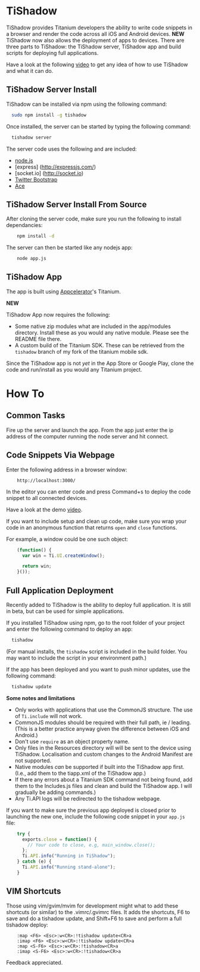 TiShadow
========

TiShadow provides Titanium developers the ability to write code snippets in a browser
and render the code across all iOS and Android devices. **NEW** TiShadow now
also allows the deployment of apps to devices. There are three
parts to TiShadow: the TiShadow server, TiShadow app and build scripts
for deploying full applications.

Have a look at the following [video](http://www.youtube.com/watch?v=xUggUXQArUM) to get any idea of how to use TiShadow and what it can do.


TiShadow Server Install
-----------------------

TiShadow can be installed via npm using the following command:

```bash
  sudo npm install -g tishadow
```

Once installed, the server can be started by typing the following
command:

```bash
  tishadow server
```

The server code uses the following and are included:

 * [node.js](http://nodejs.org/)
 * [express] (http://expressjs.com/)
 * [socket.io] (http://socket.io)
 * [Twitter Bootstrap](http://twitter.github.com/bootstrap/)
 * [Ace](https://github.com/ajaxorg/ace)



TiShadow Server Install From Source
-----------------------------------

After cloning the server code, make sure you run the following to
install dependancies:

```bash
    npm install -d
```

The server can then be started like any nodejs app:

```bash
    node app.js
```


TiShadow App
------------
The app is built using [Appcelerator](http://www.appcelerator.com/)'s
Titanium.

**NEW**

TiShadow App now requires the following:

 * Some native zip modules what are included in the app/modules
   directory. Install these as you would any native module. Please see
    the README file there. 
 * A custom build of the Titanium SDK. These can be retrieved from the
   `tishadow` branch of my fork of the titanium mobile sdk.

Since the TiShadow app is not _yet_ in the App Store or Google Play, clone the 
code and run/install as you would any Titanium project.


How To
======

Common Tasks
------------

Fire up the server and launch the app.
From the app just enter the ip address of the computer running the node
server and hit connect.


Code Snippets Via Webpage
-------------------------
Enter the following address in a browser window:

```
    http://localhost:3000/
```

In the editor you can enter code and press Command+s to deploy the code
snippet to all connected devices.

Have a look at the demo [video](http://www.youtube.com/watch?v=xUggUXQArUM).

If you want to include setup and clean up code, make sure you wrap your
code in an anonymous function that returns `open` and `close`
functions.

For example, a window could be one such object:

```javascript
    (function() {
      var win = Ti.UI.createWindow();

      return win;
    }());
```

Full Application Deployment
---------------------------

Recently added to TiShadow is the ability to deploy full application. It
is still in beta, but can be used for simple applications.

If you installed TiShadow using npm, go to the root folder of your
project and enter the following command to deploy an app:

```bash
  tishadow
```

(For manual installs, the `tishadow` script is included in the build folder. You may want to include the script in your
environment path.)

If the app has been deployed and you want to push minor updates, use the following command:

```bash
  tishadow update
```

__Some notes and limitations__

 * Only works with applications that use the CommonJS structure. The use
   of `Ti.include` will not work.
 * CommonJS modules should be required with their full path, ie /
   leading. (This is a better practice anyway given the difference
   between iOS and Android.)
 * Don't use `require` as an object property name.
 * Only files in the Resources directory will will be sent to the device
   using TiShadow. Localisation
   and custom changes to the Android Manifest are not supported.
 * Native modules _can_ be supported if built into the TiShadow app
   first. (I.e., add them to the tiapp.xml of the TiShadow app.)
 * If there any errors about a Titanium SDK command not being found, add
   them to the Includes.js files and clean and build the TiShadow app. I
   will gradually be adding commands.)
 * Any Ti.API logs will be redirected to the tishadow webpage.

If you want to make sure the previous app deployed is closed prior to
launching the new one, include the following code snippet in your
`app.js` file:

```javascript
    try {
      exports.close = function() {
        // Your code to close, e.g, main_window.close();
      };
      Ti.API.info("Running in TiShadow");
    } catch (e) {
      Ti.API.info("Running stand-alone");
    }
```

VIM Shortcuts
-------------
Those using vim/gvim/mvim for development might what to add these
shortcuts (or similar) to the .vimrc/.gvimrc files. It adds the shortcuts, F6
to save and do a tishadow update, and Shift+F6 to save and perform a full
tishadow deploy:

```
    :map <F6> <Esc>:w<CR>:!tishadow update<CR>a
    :imap <F6> <Esc>:w<CR>:!tishadow update<CR>a
    :map <S-F6> <Esc>:w<CR>:!tishadow<CR>a
    :imap <S-F6> <Esc>:w<CR>:!tishadow<CR>a 
```


Feedback appreciated.




